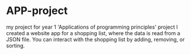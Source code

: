 # APP-project
my project for year 1 'Applications of programming principles' project
I created a website app for a shopping list, where the data is read from a JSON file. You can interact with the shopping list by adding, removing, or sorting.
